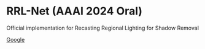 # RRL-Net (AAAI 2024 Oral)
Official implementation for Recasting Regional Lighting for Shadow Removal


[Google]([http://www.google.com](https://portland-my.sharepoint.com/:f:/g/personal/yuhliu9-c_my_cityu_edu_hk/EnJqtfaP9mtAprpi-Stp4bsBlDLnMbwnny_8gODK0iierg?e=ysxlxt)https://portland-my.sharepoint.com/:f:/g/personal/yuhliu9-c_my_cityu_edu_hk/EnJqtfaP9mtAprpi-Stp4bsBlDLnMbwnny_8gODK0iierg?e=ysxlxt/ "OneDrive")
